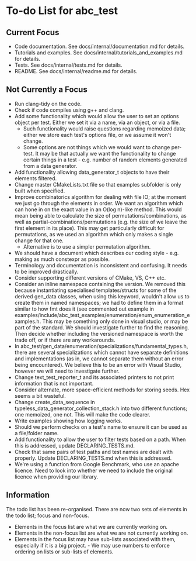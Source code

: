 # To-do List for abc_test #

## Current Focus

- Code documentation. See docs/internal/documentation.md for details.
- Tutorials and examples. See docs/internal/tutorials_and_examples.md for details.
- Tests. See docs/internal/tests.md for details.
- README. See docs/internal/readme.md for details.

## Not Currently a Focus

- Run clang-tidy on the code.
- Check if code compiles using g++ and clang.
- Add some functionality which would allow the user to set an options object per test. Either we set it via a name, via an object, or via a file.
	- Such functionality would raise questions regarding memoized data; either we store each test's options file, or we assume it won't change.
	- Some options are not things which we would want to change per-test. It may be that actually we want the functionality to change certain things in a test - e.g. number of random elements generated from a data generator.
- Add functionality allowing data_generator_t objects to have their elements filtered.
- Change master CMakeLists.txt file so that examples subfolder is only built when specified. 
- Improve combinatorics algorithm for dealing with file IO; at the moment we just go through the elements in order. We want an algorithm which can hone in on the exact value in an O(log n)-like method. This would mean being able to calculate the size of permutations/combinations, as well as partial-combinations/permutations (e.g. the size of we leave the first element in its place). This may get particularly difficult for permutations, as we used an algorithm which only makes a single change for that one.
	- Alternative is to use a simpler permutation algorithm.
- We should have a document which describes our coding style - e.g. making as much constexpr as possible.
- Terminology and documentation is inconsistent and confusing. It needs to be improved drastically.
- Consider supporting different versions of CMake, VS, C++ etc.
- Consider an inline namespace containing the version. We removed this because instantiating specialised templates/structs for some of the derived gen_data classes, when using this keyword, wouldn't allow us to create them in named namespaces; we had to define them in a format similar to how fmt does it (see commented out example in examples/include/abc_test_examples/enumeration/enum_enumeration_examples.h. This may be something only done in visual studio, or may be part of the standard. We should investigate further to find the reasoning. Then decide whether including the versioned namespace is worth the trade off, or if there are any workarounds.
- In abc_test/gen_data/enumeration/specializations/fundamental_types.h, there are several specializations which cannot have separate definitions and implementations (as in, we cannot separate them without an error being encountered). We believe this to be an error with Visual Studio, however we will need to investigate further.
- Change text_test_reporter_t and its associated printers to not print information that is not important.
- Consider alternate, more space-efficient methods for storing seeds. Hex seems a bit wasteful.
- Change create_data_sequence in typeless_data_generator_collection_stack.h into two different functions; one memoized, one not. This will make the code clearer.
- Write examples showing how logging works.
- Should we perform checks on a test's name to ensure it can be used as a file/folder name.
- Add functionality to allow the user to filter tests based on a path. When this is addressed, update DECLARING_TESTS.md.
- Check that same pairs of test paths and test names are dealt with properly. Update DECLARING_TESTS.md when this is addressed.
- We're using a function from Google Benchmark, who use an apache licence. Need to look into whether we need to include the original licence when providing our library.

## Information

The todo list has been re-organised. There are now two sets of elements in the todo list; focus and non-focus. 

- Elements in the focus list are what we are currently working on.
- Elements in the non-focus list are what we are not currently working on.
- Elements in the focus list may have sub-lists associated with them, especially if it is a big project. - We may use numbers to enforce ordering on lists or sub-lists of elements.